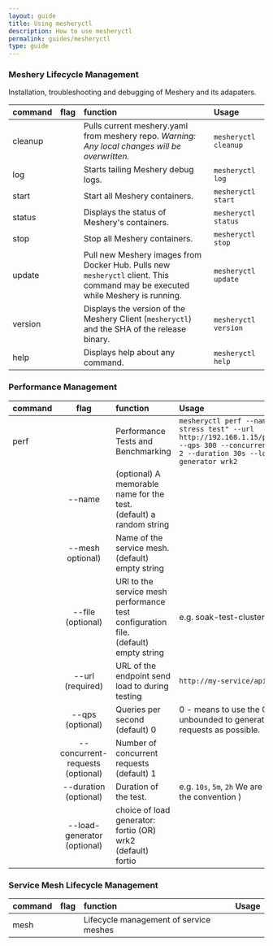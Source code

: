 ```yaml
---
layout: guide
title: Using mesheryctl
description: How to use mesheryctl
permalink: guides/mesheryctl
type: guide
---
```


### Meshery Lifecycle Management
Installation, troubleshooting and debugging of Meshery and its adapaters.

| command   | flag  | function                  | Usage                     |
|:----------|:-----:|:--------------------------|:--------------------------|
|cleanup    |       |Pulls current meshery.yaml from meshery repo. *Warning: Any local changes will be overwritten.* | `mesheryctl cleanup` |
|log        |       |Starts tailing Meshery debug logs.              | `mesheryctl log` |
|start      |       |Start all Meshery containers.   | `mesheryctl start` |
|status     |       |Displays the status of Meshery's containers.       | `mesheryctl status` |
|stop       |       |Stop all Meshery containers.    | `mesheryctl stop` |
|update     |       |Pull new Meshery images from Docker Hub. Pulls new `mesheryctl` client. This command may be executed while Meshery is running. | `mesheryctl update` |
|version    |       |Displays the version of the Meshery Client (`mesheryctl`) and the SHA of the release binary.     | `mesheryctl version` |
|help       |       |Displays help about any command.     | `mesheryctl help` |


### Performance Management

| command   | flag          | function                  | Usage                     |
|:----------|:-------------:|:--------------------------|:--------------------------|
|perf       |                | Performance Tests and Benchmarking | `mesheryctl perf --name "a quick stress test" --url http://192.168.1.15/productpage --qps 300 --concurrent-requests 2 --duration 30s --load-generator wrk2` |
|           | --name        |(optional) A memorable name for the test.<br> (default) a random string|   |
|           | --mesh optional)| Name of the service mesh.<br>(default) empty string|    |
|           | --file (optional)| URI to the service mesh performance test configuration file.<br>(default) empty string| e.g. soak-test-clusterA.yaml |
|           | --url (required)| URL of the endpoint send load to during testing| `http://my-service/api/v1/test` |
|           | --qps (optional)| Queries per second<br>(default) 0| 0 - means to use the CPU unbounded to generate as many requests as possible.  |
|           | --concurrent-requests (optional)| Number of concurrent requests<br>(default) 1|  |
|           | --duration (optional) | Duration of the test. | e.g. `10s`, `5m`, `2h` We are following the convention )|   |
|           | --load-generator (optional)| choice of load generator: fortio (OR) wrk2<br>(default) fortio|   |

### Service Mesh Lifecycle Management

| command   | flag          | function                  | Usage                     |
|:----------|:-------------:|:--------------------------|:--------------------------|
|mesh       |               | Lifecycle management of service meshes| |
